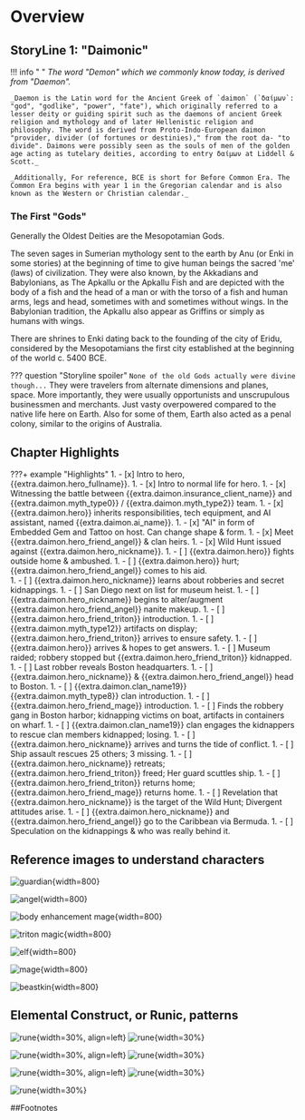 # Overview

## StoryLine 1: "Daimonic"


!!! info " "
    _The word "Demon" which we commonly know today, is derived from "Daemon"._

    _Daemon is the Latin word for the Ancient Greek of `daimon` (`δαίμων`: "god", "godlike", "power", "fate"), which originally referred to a lesser deity or guiding spirit such as the daemons of ancient Greek religion and mythology and of later Hellenistic religion and philosophy. The word is derived from Proto-Indo-European daimon "provider, divider (of fortunes or destinies)," from the root da- "to divide". Daimons were possibly seen as the souls of men of the golden age acting as tutelary deities, according to entry δαίμων at Liddell & Scott._

    _Additionally, For reference, BCE is short for Before Common Era. The Common Era begins with year 1 in the Gregorian calendar and is also known as the Western or Christian calendar._

### The First "Gods"

Generally the Oldest Deities are the Mesopotamian Gods.

The seven sages in Sumerian mythology sent to the earth by Anu (or Enki in some stories) at the beginning of time to give human beings the sacred 'me' (laws) of civilization. They were also known, by the Akkadians and Babylonians, as The Apkallu or the Apkallu Fish and are depicted with the body of a fish and the head of a man or with the torso of a fish and human arms, legs and head, sometimes with and sometimes without wings.  In the Babylonian tradition, the Apkallu also appear as Griffins or simply as humans with wings.

There are shrines to Enki dating back to the founding of the city of Eridu, considered by the Mesopotamians the first city established at the beginning of the world c. 5400 BCE.

??? question "Storyline spoiler"
    `None of the old Gods actually were divine though...`  They were travelers from alternate dimensions and planes, space.   More importantly, they were usually opportunists and unscrupulous businessmen and merchants.   Just vasty overpowered compared to the native life here on Earth.   Also for some of them, Earth also acted as a penal colony, similar to the origins of Australia.


## Chapter Highlights

???+ example "Highlights"
    1.  - [x] Intro to hero, {{extra.daimon.hero_fullname}}.
    1.  - [x] Intro to normal life for hero.
    1.  - [x] Witnessing the battle between {{extra.daimon.insurance_client_name}} and {{extra.daimon.myth_type0}} / {{extra.daimon.myth_type2}} team.
    1.  - [x] {{extra.daimon.hero}} inherits responsibilities, tech equipment, and AI assistant, named {{extra.daimon.ai_name}}.
    1.  - [x] "AI" in form of Embedded Gem and Tattoo on host.  Can change shape & form.
    1.  - [x] Meet {{extra.daimon.hero_friend_angel}} & clan heirs.
    1.  - [x] Wild Hunt issued against {{extra.daimon.hero_nickname}}.
    1.  - [ ] {{extra.daimon.hero}} fights outside home & ambushed.
    1.  - [ ] {{extra.daimon.hero}} hurt; {{extra.daimon.hero_friend_angel}} comes to his aid.  
    1.  - [ ] {{extra.daimon.hero_nickname}} learns about robberies and secret kidnappings.
    1.  - [ ] San Diego next on list for museum heist.
    1.  - [ ] {{extra.daimon.hero_nickname}} begins to alter/augment {{extra.daimon.hero_friend_angel}} nanite makeup.
    1.  - [ ] {{extra.daimon.hero_friend_triton}} introduction.
    1.  - [ ] {{extra.daimon.myth_type12}} artifacts on display; {{extra.daimon.hero_friend_triton}} arrives to ensure safety.
    1.  - [ ] {{extra.daimon.hero}} arrives & hopes to get answers.
    1.  - [ ] Museum raided; robbery stopped but {{extra.daimon.hero_friend_triton}} kidnapped.
    1.  - [ ] Last robber reveals Boston headquarters.
    1.  - [ ] {{extra.daimon.hero_nickname}} & {{extra.daimon.hero_friend_angel}} head to Boston.
    1.  - [ ] {{extra.daimon.clan_name19}} {{extra.daimon.myth_type8}} clan introduction.
    1.  - [ ] {{extra.daimon.hero_friend_mage}} introduction.
    1.  - [ ] Finds the robbery gang in Boston harbor; kidnapping victims on boat, artifacts in containers on wharf.
    1.  - [ ] {{extra.daimon.clan_name19}} clan engages the kidnappers to rescue clan members kidnapped; losing.
    1.  - [ ] {{extra.daimon.hero_nickname}} arrives and turns the tide of conflict.
    1.  - [ ] Ship assault rescues 25 others; 3 missing.
    1.  - [ ] {{extra.daimon.hero_nickname}} retreats; {{extra.daimon.hero_friend_triton}} freed; Her guard scuttles ship.
    1.  - [ ] {{extra.daimon.hero_friend_triton}} returns home; {{extra.daimon.hero_friend_mage}} returns home.
    1.  - [ ] Revelation that {{extra.daimon.hero_nickname}} is the target of the Wild Hunt; Divergent attitudes arise.
    1.  - [ ] {{extra.daimon.hero_nickname}} and {{extra.daimon.hero_friend_angel}} go to the Caribbean via Bermuda.
    1.  - [ ] Speculation on the kidnappings & who was really behind it.


## Reference images to understand characters

![guardian](../../assets/ideal_dark_paladin.jpg){width=800}

![angel](../../assets/angel_flying.jpg){width=800}

![body enhancement mage](../../assets/AngelicaPNG.png){width=800}

![triton magic](../../assets/triton-sorceress.jpg){width=800}

![elf](../../assets/elf.jpg){width=800}

![mage](../../assets/mage.jpg){width=800}

![beastkin](../../assets/oliver-liu-catgirl.jpg){width=800}

## Elemental Construct, or Runic, patterns
![rune](../../assets/1.jpg){width=30%, align=left}
![rune](../../assets/2.jpg){width=30%}

![rune](../../assets/9.png){width=30%, align=left}
![rune](../../assets/6.jpg){width=30%}

![rune](../../assets/5.jpg){width=30%, align=left}
![rune](../../assets/4.jpg){width=30%}

![rune](../../assets/3.jpg){width=30%}


##Footnotes

[^1]: https://en.wikipedia.org/wiki/Daemon_(classical_mythology)
[^2]: https://www.ancient.eu/Enki/
[^3]: https://www.annunaki.org/enki-enlil/
[^4]: https://www.pinterest.com/brooke9037/beastkin/
[^5]: https://www.pinterest.com/search/pins/?q=Fantasy%20art&rs=srs&b_id=BBoyd7MDLPcDAAAAAAAAAAC45aIKgfU6A205UH_B1pq8T4zTw8scLpiQsvJgkANqqawk2Dl47w8q&source_id=UHGfpSRI
[^6]: https://www.pinterest.com/pin/2181499810395056/
